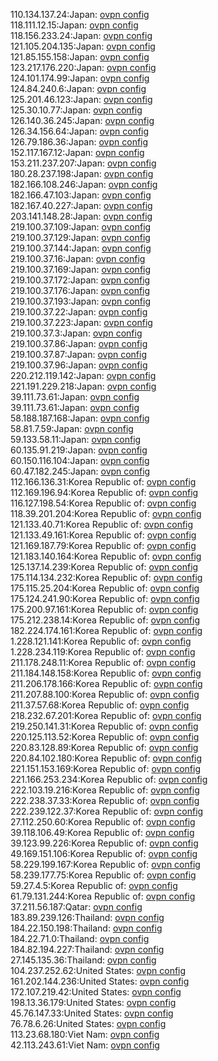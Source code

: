 110.134.137.24:Japan: [ovpn config](vpn/110_134_137_24.ovpn)  
118.111.12.15:Japan: [ovpn config](vpn/118_111_12_15.ovpn)  
118.156.233.24:Japan: [ovpn config](vpn/118_156_233_24.ovpn)  
121.105.204.135:Japan: [ovpn config](vpn/121_105_204_135.ovpn)  
121.85.155.158:Japan: [ovpn config](vpn/121_85_155_158.ovpn)  
123.217.176.220:Japan: [ovpn config](vpn/123_217_176_220.ovpn)  
124.101.174.99:Japan: [ovpn config](vpn/124_101_174_99.ovpn)  
124.84.240.6:Japan: [ovpn config](vpn/124_84_240_6.ovpn)  
125.201.46.123:Japan: [ovpn config](vpn/125_201_46_123.ovpn)  
125.30.10.77:Japan: [ovpn config](vpn/125_30_10_77.ovpn)  
126.140.36.245:Japan: [ovpn config](vpn/126_140_36_245.ovpn)  
126.34.156.64:Japan: [ovpn config](vpn/126_34_156_64.ovpn)  
126.79.186.36:Japan: [ovpn config](vpn/126_79_186_36.ovpn)  
152.117.167.12:Japan: [ovpn config](vpn/152_117_167_12.ovpn)  
153.211.237.207:Japan: [ovpn config](vpn/153_211_237_207.ovpn)  
180.28.237.198:Japan: [ovpn config](vpn/180_28_237_198.ovpn)  
182.166.108.246:Japan: [ovpn config](vpn/182_166_108_246.ovpn)  
182.166.47.103:Japan: [ovpn config](vpn/182_166_47_103.ovpn)  
182.167.40.227:Japan: [ovpn config](vpn/182_167_40_227.ovpn)  
203.141.148.28:Japan: [ovpn config](vpn/203_141_148_28.ovpn)  
219.100.37.109:Japan: [ovpn config](vpn/219_100_37_109.ovpn)  
219.100.37.129:Japan: [ovpn config](vpn/219_100_37_129.ovpn)  
219.100.37.144:Japan: [ovpn config](vpn/219_100_37_144.ovpn)  
219.100.37.16:Japan: [ovpn config](vpn/219_100_37_16.ovpn)  
219.100.37.169:Japan: [ovpn config](vpn/219_100_37_169.ovpn)  
219.100.37.172:Japan: [ovpn config](vpn/219_100_37_172.ovpn)  
219.100.37.176:Japan: [ovpn config](vpn/219_100_37_176.ovpn)  
219.100.37.193:Japan: [ovpn config](vpn/219_100_37_193.ovpn)  
219.100.37.22:Japan: [ovpn config](vpn/219_100_37_22.ovpn)  
219.100.37.223:Japan: [ovpn config](vpn/219_100_37_223.ovpn)  
219.100.37.3:Japan: [ovpn config](vpn/219_100_37_3.ovpn)  
219.100.37.86:Japan: [ovpn config](vpn/219_100_37_86.ovpn)  
219.100.37.87:Japan: [ovpn config](vpn/219_100_37_87.ovpn)  
219.100.37.96:Japan: [ovpn config](vpn/219_100_37_96.ovpn)  
220.212.119.142:Japan: [ovpn config](vpn/220_212_119_142.ovpn)  
221.191.229.218:Japan: [ovpn config](vpn/221_191_229_218.ovpn)  
39.111.73.61:Japan: [ovpn config](vpn/39_111_73_61.ovpn)  
39.111.73.61:Japan: [ovpn config](vpn/39_111_73_61.ovpn)  
58.188.187.168:Japan: [ovpn config](vpn/58_188_187_168.ovpn)  
58.81.7.59:Japan: [ovpn config](vpn/58_81_7_59.ovpn)  
59.133.58.11:Japan: [ovpn config](vpn/59_133_58_11.ovpn)  
60.135.91.219:Japan: [ovpn config](vpn/60_135_91_219.ovpn)  
60.150.116.104:Japan: [ovpn config](vpn/60_150_116_104.ovpn)  
60.47.182.245:Japan: [ovpn config](vpn/60_47_182_245.ovpn)  
112.166.136.31:Korea Republic of: [ovpn config](vpn/112_166_136_31.ovpn)  
112.169.196.94:Korea Republic of: [ovpn config](vpn/112_169_196_94.ovpn)  
116.127.198.54:Korea Republic of: [ovpn config](vpn/116_127_198_54.ovpn)  
118.39.201.204:Korea Republic of: [ovpn config](vpn/118_39_201_204.ovpn)  
121.133.40.71:Korea Republic of: [ovpn config](vpn/121_133_40_71.ovpn)  
121.133.49.161:Korea Republic of: [ovpn config](vpn/121_133_49_161.ovpn)  
121.169.187.79:Korea Republic of: [ovpn config](vpn/121_169_187_79.ovpn)  
121.183.140.164:Korea Republic of: [ovpn config](vpn/121_183_140_164.ovpn)  
125.137.14.239:Korea Republic of: [ovpn config](vpn/125_137_14_239.ovpn)  
175.114.134.232:Korea Republic of: [ovpn config](vpn/175_114_134_232.ovpn)  
175.115.25.204:Korea Republic of: [ovpn config](vpn/175_115_25_204.ovpn)  
175.124.241.90:Korea Republic of: [ovpn config](vpn/175_124_241_90.ovpn)  
175.200.97.161:Korea Republic of: [ovpn config](vpn/175_200_97_161.ovpn)  
175.212.238.14:Korea Republic of: [ovpn config](vpn/175_212_238_14.ovpn)  
182.224.174.161:Korea Republic of: [ovpn config](vpn/182_224_174_161.ovpn)  
1.228.121.141:Korea Republic of: [ovpn config](vpn/1_228_121_141.ovpn)  
1.228.234.119:Korea Republic of: [ovpn config](vpn/1_228_234_119.ovpn)  
211.178.248.11:Korea Republic of: [ovpn config](vpn/211_178_248_11.ovpn)  
211.184.148.158:Korea Republic of: [ovpn config](vpn/211_184_148_158.ovpn)  
211.206.178.166:Korea Republic of: [ovpn config](vpn/211_206_178_166.ovpn)  
211.207.88.100:Korea Republic of: [ovpn config](vpn/211_207_88_100.ovpn)  
211.37.57.68:Korea Republic of: [ovpn config](vpn/211_37_57_68.ovpn)  
218.232.67.201:Korea Republic of: [ovpn config](vpn/218_232_67_201.ovpn)  
219.250.141.31:Korea Republic of: [ovpn config](vpn/219_250_141_31.ovpn)  
220.125.113.52:Korea Republic of: [ovpn config](vpn/220_125_113_52.ovpn)  
220.83.128.89:Korea Republic of: [ovpn config](vpn/220_83_128_89.ovpn)  
220.84.102.180:Korea Republic of: [ovpn config](vpn/220_84_102_180.ovpn)  
221.151.153.169:Korea Republic of: [ovpn config](vpn/221_151_153_169.ovpn)  
221.166.253.234:Korea Republic of: [ovpn config](vpn/221_166_253_234.ovpn)  
222.103.19.216:Korea Republic of: [ovpn config](vpn/222_103_19_216.ovpn)  
222.238.37.33:Korea Republic of: [ovpn config](vpn/222_238_37_33.ovpn)  
222.239.122.37:Korea Republic of: [ovpn config](vpn/222_239_122_37.ovpn)  
27.112.250.60:Korea Republic of: [ovpn config](vpn/27_112_250_60.ovpn)  
39.118.106.49:Korea Republic of: [ovpn config](vpn/39_118_106_49.ovpn)  
39.123.99.226:Korea Republic of: [ovpn config](vpn/39_123_99_226.ovpn)  
49.169.151.106:Korea Republic of: [ovpn config](vpn/49_169_151_106.ovpn)  
58.229.199.167:Korea Republic of: [ovpn config](vpn/58_229_199_167.ovpn)  
58.239.177.75:Korea Republic of: [ovpn config](vpn/58_239_177_75.ovpn)  
59.27.4.5:Korea Republic of: [ovpn config](vpn/59_27_4_5.ovpn)  
61.79.131.244:Korea Republic of: [ovpn config](vpn/61_79_131_244.ovpn)  
37.211.56.187:Qatar: [ovpn config](vpn/37_211_56_187.ovpn)  
183.89.239.126:Thailand: [ovpn config](vpn/183_89_239_126.ovpn)  
184.22.150.198:Thailand: [ovpn config](vpn/184_22_150_198.ovpn)  
184.22.71.0:Thailand: [ovpn config](vpn/184_22_71_0.ovpn)  
184.82.194.227:Thailand: [ovpn config](vpn/184_82_194_227.ovpn)  
27.145.135.36:Thailand: [ovpn config](vpn/27_145_135_36.ovpn)  
104.237.252.62:United States: [ovpn config](vpn/104_237_252_62.ovpn)  
161.202.144.236:United States: [ovpn config](vpn/161_202_144_236.ovpn)  
172.107.219.42:United States: [ovpn config](vpn/172_107_219_42.ovpn)  
198.13.36.179:United States: [ovpn config](vpn/198_13_36_179.ovpn)  
45.76.147.33:United States: [ovpn config](vpn/45_76_147_33.ovpn)  
76.78.6.26:United States: [ovpn config](vpn/76_78_6_26.ovpn)  
113.23.68.180:Viet Nam: [ovpn config](vpn/113_23_68_180.ovpn)  
42.113.243.61:Viet Nam: [ovpn config](vpn/42_113_243_61.ovpn)  
